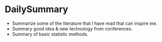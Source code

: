 # DailySummary
- Summarize some of the literature that I have read that can inspire me.
- Summary good idea & new technology from conferences.
- Summary of basic statistic methods.
